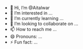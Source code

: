 - 👋 Hi, I’m @Aitalwar
- 👀 I’m interested in ...
- 🌱 I’m currently learning ...
- 💞️ I’m looking to collaborate on ...
- 📫 How to reach me ...
- 😄 Pronouns: ...
- ⚡ Fun fact: ...

<!---
Aitalwar/Aitalwar is a ✨ special ✨ repository because its `README.md` (this file) appears on your GitHub profile.
You can click the Preview link to take a look at your changes.
--->
